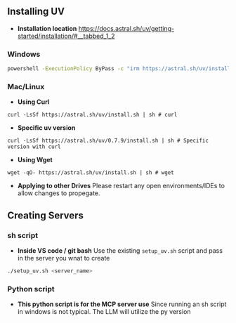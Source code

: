 ## Installing UV
* **Installation location** https://docs.astral.sh/uv/getting-started/installation/#__tabbed_1_2
### Windows
```bash 
powershell -ExecutionPolicy ByPass -c "irm https://astral.sh/uv/install.ps1 | iex" 
```

### Mac/Linux
* **Using Curl**
```
curl -LsSf https://astral.sh/uv/install.sh | sh # curl
```
* **Specific uv version**
```
curl -LsSf https://astral.sh/uv/0.7.9/install.sh | sh # Specific version with curl
```
* **Using Wget**
```
wget -qO- https://astral.sh/uv/install.sh | sh # wget
```

* **Applying to other Drives** Please restart any open environments/IDEs to allow changes to propegate. 

## Creating Servers

### sh script
* **Inside VS code / git bash** Use the existing ```setup_uv.sh``` script and pass in the server you wnat to create
```bash
./setup_uv.sh <server_name>
```

### Python script
* **This python script is for the MCP server use** Since running an sh script in windows is not typical. The LLM will utilize the py version